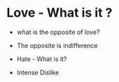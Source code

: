 # Love - What is it ?
* what is the opposite of love?
* The opposite is indifference

* Hate - What is it?
* Intense Dislike
